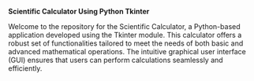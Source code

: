 **Scientific Calculator Using Python Tkinter**


Welcome to the repository for the Scientific Calculator, a Python-based application developed using the Tkinter module. This calculator offers a robust set of functionalities tailored to meet the needs of both basic and advanced mathematical operations. The intuitive graphical user interface (GUI) ensures that users can perform calculations seamlessly and efficiently.
